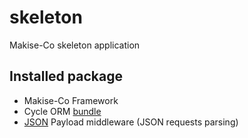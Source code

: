 # skeleton
Makise-Co skeleton application

## Installed package
* Makise-Co Framework
* Cycle ORM [bundle](https://github.com/makise-co/orm-bundle)
* [JSON](https://github.com/middlewares/payload) Payload middleware (JSON requests parsing)
